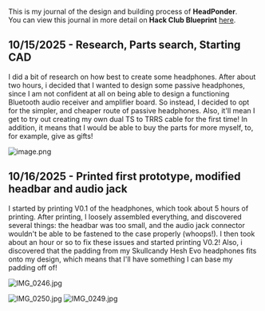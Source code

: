 <!--
  ===================    !!READ THIS NOTICE!!   ====================
  DO NOT edit this file manually. Your changes WILL BE OVERWRITTEN!
  This journal is auto generated and updated by Hack Club Blueprint.
  To edit this file, please edit your journal entries on Blueprint.
  ==================================================================
-->

This is my journal of the design and building process of **HeadPonder**.  
You can view this journal in more detail on **Hack Club Blueprint** [here](https://blueprint.hackclub.com/projects/529).


## 10/15/2025 - Research, Parts search, Starting CAD  

I did a bit of research on how best to create some headphones. After about two hours, i decided that I wanted to design some passive headphones, since I am not confident at all on being able to design a functioning Bluetooth audio receiver and amplifier board. So instead, I decided to opt for the simpler, and cheaper route of passive headphones. Also, it'll mean I get to try out creating my own dual TS to TRRS cable for the first time! In addition, it means that I would be able to buy the parts for more myself, to, for example, give as gifts!

![image.png](https://blueprint.hackclub.com/user-attachments/blobs/proxy/eyJfcmFpbHMiOnsiZGF0YSI6MjQyOCwicHVyIjoiYmxvYl9pZCJ9fQ==--9af708da406c724d481485b8405d8735c0304096/image.png)
  

## 10/16/2025 - Printed first prototype, modified headbar and audio jack  

I started by printing V0.1 of the headphones, which took about 5 hours of printing. After printing, I loosely assembled everything, and discovered several things: the headbar was too small, and the audio jack connector wouldn't be able to be fastened to the case properly (whoops!). I then took about an hour or so to fix these issues and started printing V0.2!
Also, i discovered that the padding from my Skullcandy Hesh Evo headphones fits onto my design, which means that I'll have something I can base my padding off of!

![IMG_0246.jpg](https://blueprint.hackclub.com/user-attachments/blobs/proxy/eyJfcmFpbHMiOnsiZGF0YSI6MjUyNiwicHVyIjoiYmxvYl9pZCJ9fQ==--7a668bbdb6e5b81f713d93ddd27d640e205ace2b/IMG_0246.jpg)

![IMG_0250.jpg](https://blueprint.hackclub.com/user-attachments/blobs/proxy/eyJfcmFpbHMiOnsiZGF0YSI6MjUyNCwicHVyIjoiYmxvYl9pZCJ9fQ==--c5e7b41c5c5b3975c259b0a9a43b5974a72518dc/IMG_0250.jpg)
![IMG_0249.jpg](https://blueprint.hackclub.com/user-attachments/blobs/proxy/eyJfcmFpbHMiOnsiZGF0YSI6MjUyMywicHVyIjoiYmxvYl9pZCJ9fQ==--15dc09bed5c26912ecc7f4e5afa4d61a47af982e/IMG_0249.jpg)
  

